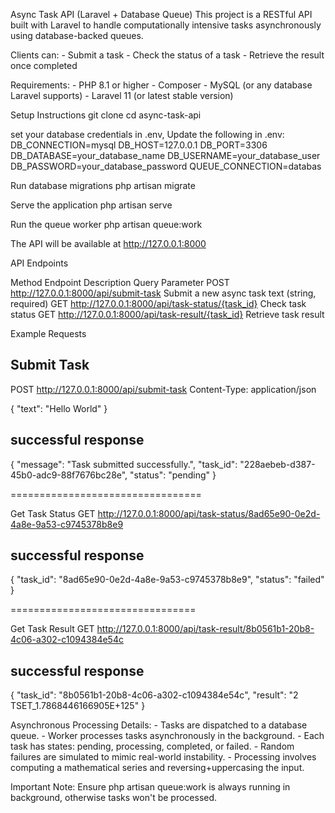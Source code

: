 Async Task API (Laravel + Database Queue)
This project is a RESTful API built with Laravel to handle computationally intensive tasks asynchronously using database-backed queues.

Clients can:
    - Submit a task
    - Check the status of a task
    - Retrieve the result once completed

Requirements:
    - PHP 8.1 or higher
    - Composer
    - MySQL (or any database Laravel supports)
    - Laravel 11 (or latest stable version)

Setup Instructions
    git clone 
    cd async-task-api

set your database credentials in .env, Update the following in .env:
    DB_CONNECTION=mysql
    DB_HOST=127.0.0.1
    DB_PORT=3306
    DB_DATABASE=your_database_name
    DB_USERNAME=your_database_user
    DB_PASSWORD=your_database_password
    QUEUE_CONNECTION=databas

Run database migrations
    php artisan migrate

Serve the application
    php artisan serve

Run the queue worker
    php artisan queue:work

The API will be available at http://127.0.0.1:8000

API Endpoints

Method	Endpoint	                Description                 Query Parameter
POST	http://127.0.0.1:8000/api/submit-task	        Submit a new async task     text (string, required)
GET	    http://127.0.0.1:8000/api/task-status/{task_id}	Check task status
GET	    http://127.0.0.1:8000/api/task-result/{task_id}	Retrieve task result

Example Requests

Submit Task
-----------
POST http://127.0.0.1:8000/api/submit-task
Content-Type: application/json

{
    "text": "Hello World"
}

successful response
-------------------
{
    "message": "Task submitted successfully.",
    "task_id": "228aebeb-d387-45b0-adc9-88f7676bc28e",
    "status": "pending"
}

=================================

Get Task Status
GET http://127.0.0.1:8000/api/task-status/8ad65e90-0e2d-4a8e-9a53-c9745378b8e9

successful response
-------------------
{
    "task_id": "8ad65e90-0e2d-4a8e-9a53-c9745378b8e9",
    "status": "failed"
}

================================

Get Task Result
GET http://127.0.0.1:8000/api/task-result/8b0561b1-20b8-4c06-a302-c1094384e54c

successful response
-------------------
{
    "task_id": "8b0561b1-20b8-4c06-a302-c1094384e54c",
    "result": "2 TSET_1.7868446166905E+125"
}

Asynchronous Processing Details:
    - Tasks are dispatched to a database queue.
    - Worker processes tasks asynchronously in the background.
    - Each task has states: pending, processing, completed, or failed.
    - Random failures are simulated to mimic real-world instability.
    - Processing involves computing a mathematical series and reversing+uppercasing the input.

Important Note: Ensure php artisan queue:work is always running in background, otherwise tasks won't be processed.